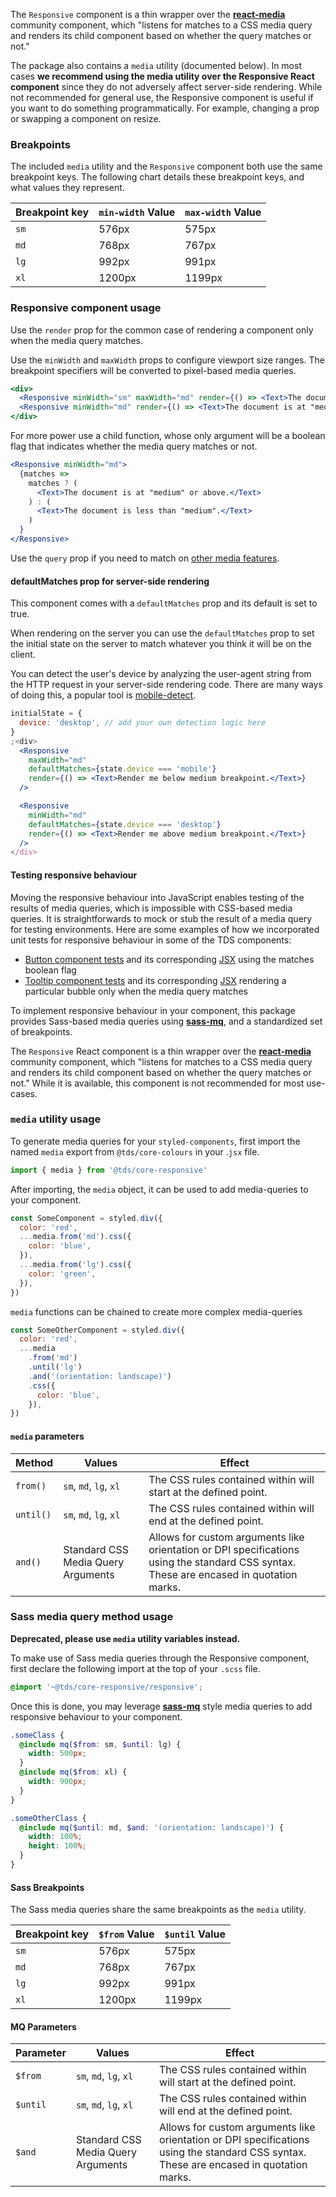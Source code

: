 The `Responsive` component is a thin wrapper over the [**react-media**](https://github.com/ReactTraining/react-media) community
component, which "listens for matches to a CSS media query and renders its child component based on whether the query matches or not."

The package also contains a `media` utility (documented below). In most cases **we recommend using the media utility over the Responsive React component** since they do not adversely affect server-side rendering. While not recommended for general use, the Responsive component is useful if you want to do something programmatically. For example, changing a prop or swapping a component on resize.

### Breakpoints

The included `media` utility and the `Responsive` component both use the same breakpoint keys. The following chart details these breakpoint keys, and what values they represent.

| Breakpoint key | `min-width` Value | `max-width` Value |
| :------------- | :---------------- | :---------------- |
| `sm`           | 576px             | 575px             |
| `md`           | 768px             | 767px             |
| `lg`           | 992px             | 991px             |
| `xl`           | 1200px            | 1199px            |

### Responsive component usage

Use the `render` prop for the common case of rendering a component only when the media query matches.

Use the `minWidth` and `maxWidth` props to configure viewport size ranges. The breakpoint specifiers will be converted to pixel-based
media queries.

```jsx
<div>
  <Responsive minWidth="sm" maxWidth="md" render={() => <Text>The document is at "small".</Text>} />
  <Responsive minWidth="md" render={() => <Text>The document is at "medium" or above.</Text>} />
</div>
```

For more power use a child function, whose only argument will be a boolean flag that indicates whether the media query
matches or not.

```jsx
<Responsive minWidth="md">
  {matches =>
    matches ? (
      <Text>The document is at "medium" or above.</Text>
    ) : (
      <Text>The document is less than "medium".</Text>
    )
  }
</Responsive>
```

Use the `query` prop if you need to match on [other media features](https://developer.mozilla.org/en-US/docs/Web/CSS/@media#Media_features).

#### defaultMatches prop for server-side rendering

This component comes with a `defaultMatches` prop and its default is set to true.

When rendering on the server you can use the `defaultMatches` prop to set the initial state on the server to match whatever you think it will be on the client.

You can detect the user's device by analyzing the user-agent string from the HTTP request in your server-side rendering code. There are many ways of doing this, a popular tool is [mobile-detect](https://www.npmjs.com/package/mobile-detect).

```jsx
initialState = {
  device: 'desktop', // add your own detection logic here
}
;<div>
  <Responsive
    maxWidth="md"
    defaultMatches={state.device === 'mobile'}
    render={() => <Text>Render me below medium breakpoint.</Text>}
  />

  <Responsive
    minWidth="md"
    defaultMatches={state.device === 'desktop'}
    render={() => <Text>Render me above medium breakpoint.</Text>}
  />
</div>
```

#### Testing responsive behaviour

Moving the responsive behaviour into JavaScript enables testing of the results of media queries, which is impossible with CSS-based media queries. It is straightforwards to mock or stub the result of a media query for testing environments. Here are some examples of how we incorporated unit tests for responsive behaviour in some of the TDS components:

- [Button component tests](https://github.com/telusdigital/tds-core/blob/b2108d1074383ba887c5b87a2c3055799937fcd3/packages/Button/__tests__/Button.spec.jsx#L52-L68) and its corresponding [JSX](https://github.com/telusdigital/tds-core/blob/b2108d1074383ba887c5b87a2c3055799937fcd3/shared/components/BaseButton/BaseButton.jsx#L17-L34) using the matches boolean flag
- [Tooltip component tests](https://github.com/telusdigital/tds-core/blob/b2108d1074383ba887c5b87a2c3055799937fcd3/packages/Tooltip/__tests__/Tooltip.spec.jsx#L56-L102) and its corresponding [JSX](https://github.com/telusdigital/tds-core/blob/b2108d1074383ba887c5b87a2c3055799937fcd3/packages/Tooltip/Tooltip.jsx#L81-L108) rendering a particular bubble only when the media query matches

To implement responsive behaviour in your component, this package provides Sass-based media queries using [**sass-mq**](https://github.com/sass-mq/sass-mq), and a standardized set of breakpoints.

The `Responsive` React component is a thin wrapper over the [**react-media**](https://github.com/ReactTraining/react-media) community component, which "listens for matches to a CSS media query and renders its child component based on whether the query matches or not." While it is available, this component is not recommended for most use-cases.

### `media` utility usage

To generate media queries for your `styled-components`, first import the named `media` export from `@tds/core-colours` in your .`jsx` file.

```js static
import { media } from '@tds/core-responsive'
```

After importing, the `media` object, it can be used to add media-queries to your component.

```jsx static
const SomeComponent = styled.div({
  color: 'red',
  ...media.from('md').css({
    color: 'blue',
  }),
  ...media.from('lg').css({
    color: 'green',
  }),
})
```

`media` functions can be chained to create more complex media-queries

```jsx static
const SomeOtherComponent = styled.div({
  color: 'red',
  ...media
    .from('md')
    .until('lg')
    .and('(orientation: landscape)')
    .css({
      color: 'blue',
    }),
})
```

#### `media` parameters

| Method    | Values                             | Effect                                                                                                                                  |
| --------- | ---------------------------------- | --------------------------------------------------------------------------------------------------------------------------------------- |
| `from()`  | `sm`, `md`, `lg`, `xl`             | The CSS rules contained within will start at the defined point.                                                                         |
| `until()` | `sm`, `md`, `lg`, `xl`             | The CSS rules contained within will end at the defined point.                                                                           |
| `and()`   | Standard CSS Media Query Arguments | Allows for custom arguments like orientation or DPI specifications using the standard CSS syntax. These are encased in quotation marks. |

### Sass media query method usage

**Deprecated, please use `media` utility variables instead.**

To make use of Sass media queries through the Responsive component, first declare the following import at the top of your `.scss` file.

```scss
@import '~@tds/core-responsive/responsive';
```

Once this is done, you may leverage [**sass-mq**](https://github.com/sass-mq/sass-mq) style media queries to add responsive behaviour to your component.

```scss
.someClass {
  @include mq($from: sm, $until: lg) {
    width: 500px;
  }
  @include mq($from: xl) {
    width: 900px;
  }
}

.someOtherClass {
  @include mq($until: md, $and: '(orientation: landscape)') {
    width: 100%;
    height: 100%;
  }
}
```

#### Sass Breakpoints

The Sass media queries share the same breakpoints as the `media` utility.

| Breakpoint key | `$from` Value | `$until` Value |
| :------------- | :------------ | :------------- |
| `sm`           | 576px         | 575px          |
| `md`           | 768px         | 767px          |
| `lg`           | 992px         | 991px          |
| `xl`           | 1200px        | 1199px         |

#### MQ Parameters

| Parameter | Values                             | Effect                                                                                                                                  |
| --------- | ---------------------------------- | --------------------------------------------------------------------------------------------------------------------------------------- |
| `$from`   | `sm`, `md`, `lg`, `xl`             | The CSS rules contained within will start at the defined point.                                                                         |
| `$until`  | `sm`, `md`, `lg`, `xl`             | The CSS rules contained within will end at the defined point.                                                                           |
| `$and`    | Standard CSS Media Query Arguments | Allows for custom arguments like orientation or DPI specifications using the standard CSS syntax. These are encased in quotation marks. |
